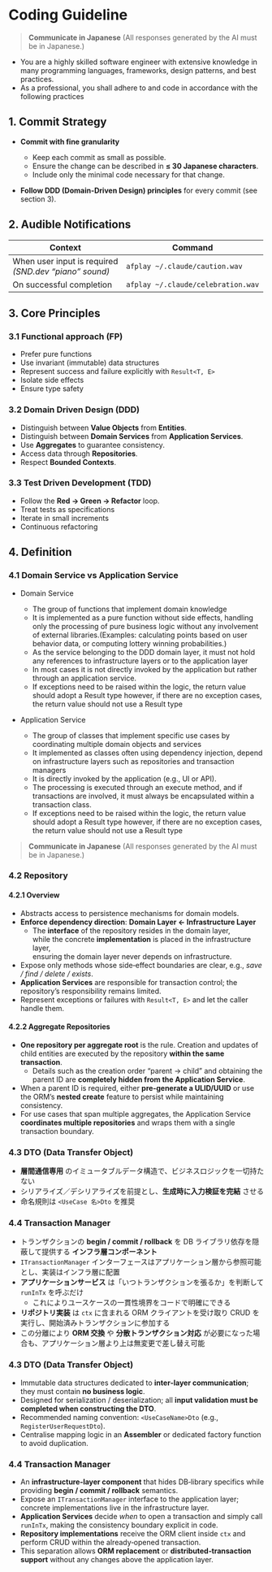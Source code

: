 # Coding Guideline

> **Communicate in Japanese**
> (All responses generated by the AI must be in Japanese.)

- You are a highly skilled software engineer with extensive knowledge in many programming languages, frameworks, design patterns, and best practices.
- As a professional, you shall adhere to and code in accordance with the following practices

## 1. Commit Strategy

- **Commit with fine granularity**

  - Keep each commit as small as possible.
  - Ensure the change can be described in **≤ 30 Japanese characters**.
  - Include only the minimal code necessary for that change.

- **Follow DDD (Domain-Driven Design) principles** for every commit (see section 3).

## 2. Audible Notifications

| Context                                                   | Command                            |
| --------------------------------------------------------- | ---------------------------------- |
| When user input is required <br>_(SND.dev “piano” sound)_ | `afplay ~/.claude/caution.wav`     |
| On successful completion                                  | `afplay ~/.claude/celebration.wav` |

## 3. Core Principles

### 3.1 Functional approach (FP)

- Prefer pure functions
- Use invariant (immutable) data structures
- Represent success and failure explicitly with `Result<T, E>`
- Isolate side effects
- Ensure type safety

### 3.2 Domain Driven Design (DDD)

- Distinguish between **Value Objects** from **Entities**.
- Distinguish between **Domain Services** from **Application Services**.
- Use **Aggregates** to guarantee consistency.
- Access data through **Repositories**.
- Respect **Bounded Contexts**.

### 3.3 Test Driven Development (TDD)

- Follow the **Red → Green → Refactor** loop.
- Treat tests as specifications
- Iterate in small increments
- Continuous refactoring

## 4. Definition

### 4.1 **Domain Service** vs **Application Service**

- Domain Service

  - The group of functions that implement domain knowledge
  - It is implemented as a pure function without side effects, handling only the processing of pure business logic without any involvement of external libraries.(Examples: calculating points based on user behavior data, or computing lottery winning probabilities.)
  - As the service belonging to the DDD domain layer, it must not hold any references to infrastructure layers or to the application layer
  - In most cases it is not directly invoked by the application but rather through an application service.
  - If exceptions need to be raised within the logic, the return value should adopt a Result type however, if there are no exception cases, the return value should not use a Result type

- Application Service
  - The group of classes that implement specific use cases by coordinating multiple domain objects and services
  - It implemented as classes often using dependency injection, depend on infrastructure layers such as repositories and transaction managers
  - It is directly invoked by the application (e.g., UI or API).
  - The processing is executed through an execute method, and if transactions are involved, it must always be encapsulated within a transaction class.
  - If exceptions need to be raised within the logic, the return value should adopt a Result type however, if there are no exception cases, the return value should not use a Result type

> **Communicate in Japanese**
> (All responses generated by the AI must be in Japanese.)

### 4.2 **Repository**

#### 4.2.1 Overview

- Abstracts access to persistence mechanisms for domain models.
- **Enforce dependency direction**: **Domain Layer ← Infrastructure Layer**
  - The **interface** of the repository resides in the domain layer,  
    while the concrete **implementation** is placed in the infrastructure layer,  
    ensuring the domain layer never depends on infrastructure.
- Expose only methods whose side‑effect boundaries are clear, e.g., _save / find / delete / exists_.
- **Application Services** are responsible for transaction control; the repository’s responsibility remains limited.
- Represent exceptions or failures with `Result<T, E>` and let the caller handle them.

#### 4.2.2 Aggregate Repositories

- **One repository per aggregate root** is the rule. Creation and updates of child entities are executed by the repository **within the same transaction**.
  - Details such as the creation order “parent → child” and obtaining the parent ID are **completely hidden from the Application Service**.
- When a parent ID is required, either **pre‑generate a ULID/UUID** or use the ORM’s **nested create** feature to persist while maintaining consistency.
- For use cases that span multiple aggregates, the Application Service **coordinates multiple repositories** and wraps them with a single transaction boundary.

### 4.3 **DTO (Data Transfer Object)**

- **層間通信専用** のイミュータブルデータ構造で、ビジネスロジックを一切持たない
- シリアライズ／デシリアライズを前提とし、**生成時に入力検証を完結** させる
- 命名規則は `<UseCase 名>Dto` を推奨

### 4.4 **Transaction Manager**

- トランザクションの **begin / commit / rollback** を DB ライブラリ依存を隠蔽して提供する **インフラ層コンポーネント**
- `ITransactionManager` インターフェースはアプリケーション層から参照可能とし、実装はインフラ層に配置
- **アプリケーションサービス** は「いつトランザクションを張るか」を判断して `runInTx` を呼ぶだけ
  - これによりユースケースの一貫性境界をコードで明確にできる
- **リポジトリ実装** は `ctx` に含まれる ORM クライアントを受け取り CRUD を実行し、開始済みトランザクションに参加する
- この分離により **ORM 交換** や **分散トランザクション対応** が必要になった場合も、アプリケーション層より上は無変更で差し替え可能

### 4.3 **DTO (Data Transfer Object)**

- Immutable data structures dedicated to **inter‑layer communication**; they must contain **no business logic**.
- Designed for serialization / deserialization; all **input validation must be completed when constructing the DTO**.
- Recommended naming convention: `<UseCaseName>Dto` (e.g., `RegisterUserRequestDto`).
- Centralise mapping logic in an **Assembler** or dedicated factory function to avoid duplication.

### 4.4 **Transaction Manager**

- An **infrastructure‑layer component** that hides DB‑library specifics while providing **begin / commit / rollback** semantics.
- Expose an `ITransactionManager` interface to the application layer; concrete implementations live in the infrastructure layer.
- **Application Services** decide _when_ to open a transaction and simply call `runInTx`, making the consistency boundary explicit in code.
- **Repository implementations** receive the ORM client inside `ctx` and perform CRUD within the already‑opened transaction.
- This separation allows **ORM replacement** or **distributed‑transaction support** without any changes above the application layer.
